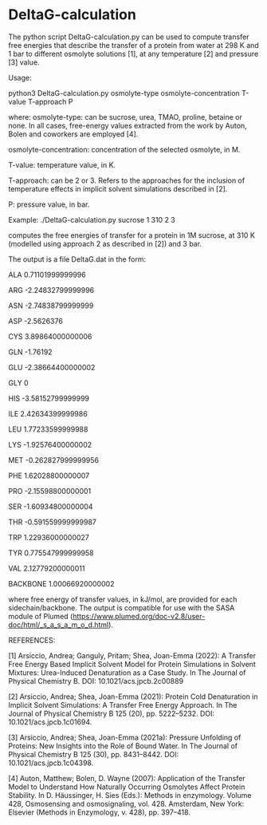 # DeltaG-calculation

The python script DeltaG-calculation.py can be used to compute transfer free energies that describe the transfer of a protein from water at 298 K and 1 bar to different osmolyte solutions [1], at any temperature [2] and pressure [3] value.

Usage:

python3 DeltaG-calculation.py osmolyte-type osmolyte-concentration T-value T-approach P

where:
osmolyte-type: can be sucrose, urea, TMAO, proline, betaine or none. In all cases, free-energy values extracted from the work by Auton, Bolen and coworkers are employed [4].

osmolyte-concentration: concentration of the selected osmolyte, in M.

T-value: temperature value, in K.

T-approach: can be 2 or 3. Refers to the approaches for the inclusion of temperature effects in implicit solvent simulations described in [2].

P: pressure value, in bar. 

Example:
./DeltaG-calculation.py sucrose 1 310 2 3 

computes the free energies of transfer for a protein in 1M sucrose, at 310 K (modelled using approach 2 as described in [2]) and 3 bar.

The output is a file DeltaG.dat in the form:


ALA     0.71101999999996

ARG     -2.24832799999996

ASN     -2.74838799999999

ASP     -2.5626376

CYS     3.89864000000006

GLN     -1.76192

GLU     -2.38664400000002

GLY     0

HIS     -3.58152799999999

ILE     2.42634399999986

LEU     1.77233599999988

LYS     -1.92576400000002

MET     -0.262827999999956

PHE     1.62028800000007

PRO     -2.15598800000001

SER     -1.60934800000004

THR     -0.591559999999987

TRP     1.22936000000027

TYR     0.775547999999958

VAL     2.12779200000011


BACKBONE        1.00066920000002


where free energy of transfer values, in kJ/mol, are provided for each sidechain/backbone. The output is compatible for use with the SASA module of Plumed (https://www.plumed.org/doc-v2.8/user-doc/html/_s_a_s_a_m_o_d.html).

REFERENCES:

[1] Arsiccio, Andrea; Ganguly, Pritam; Shea, Joan-Emma (2022): A Transfer Free Energy Based Implicit Solvent Model for Protein Simulations in Solvent Mixtures: Urea-Induced Denaturation as a Case Study. In The Journal of Physical Chemistry B. DOI: 10.1021/acs.jpcb.2c00889

[2] Arsiccio, Andrea; Shea, Joan-Emma (2021): Protein Cold Denaturation in Implicit Solvent Simulations: A Transfer Free Energy Approach. In The Journal of Physical Chemistry B 125 (20), pp. 5222–5232. DOI: 10.1021/acs.jpcb.1c01694.

[3] Arsiccio, Andrea; Shea, Joan-Emma (2021a): Pressure Unfolding of Proteins: New Insights into the Role of Bound Water. In The Journal of Physical Chemistry B 125 (30), pp. 8431–8442. DOI: 10.1021/acs.jpcb.1c04398.

[4] Auton, Matthew; Bolen, D. Wayne (2007): Application of the Transfer Model to Understand How Naturally Occurring Osmolytes Affect Protein Stability. In D. Häussinger, H. Sies (Eds.): Methods in enzymology. Volume 428, Osmosensing and osmosignaling, vol. 428. Amsterdam, New York: Elsevier (Methods in Enzymology, v. 428), pp. 397–418.

